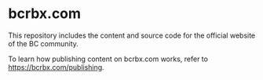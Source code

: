 # bcrbx.com

This repository includes the content and source code for the official website of the BC community.

To learn how publishing content on bcrbx.com works, refer to <https://bcrbx.com/publishing>.
